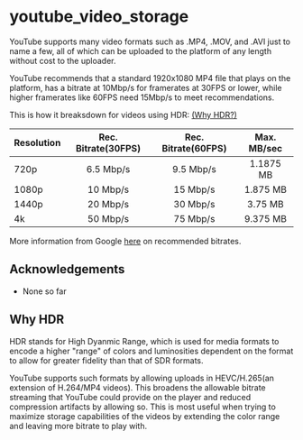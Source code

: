 
# youtube_video_storage

YouTube supports many video formats such as .MP4, .MOV, and .AVI just to name a few, all of which can be uploaded to the platform of any length without cost to the uploader.

YouTube recommends that a standard 1920x1080 MP4 file that plays on the platform, has a bitrate at 10Mbp/s for framerates at 30FPS or lower, while higher framerates like 60FPS need 15Mbp/s to meet recommendations.

This is how it breaksdown for videos using HDR: [(Why HDR?)](#why-hdr)

| Resolution    | Rec. Bitrate(30FPS)   | Rec. Bitrate(60FPS)   |Max. MB/sec| 
| ------------- |:---------------------:|:---------------------:|:---------:|
| 720p          | 6.5 Mbp/s             | 9.5 Mbp/s             | 1.1875 MB |
| 1080p         | 10 Mbp/s              | 15 Mbp/s              | 1.875 MB  |
| 1440p         | 20 Mbp/s              | 30 Mbp/s              | 3.75 MB   |
| 4k            | 50 Mbp/s              | 75 Mbp/s              | 9.375 MB  |

More information from Google [here](https://support.google.com/youtube/answer/1722171?sjid=17386503199810077283-NA#zippy=%2Cbitrate) on recommended bitrates.

## Acknowledgements

 - None so far


## Why HDR
HDR stands for High Dyanmic Range, which is used for media formats to encode a higher "range" of colors and luminosities dependent on the format to allow for greater fidelity than that of SDR formats. 

YouTube supports such formats by allowing uploads in HEVC/H.265(an extension of H.264/MP4 videos). This broadens the allowable bitrate streaming that YouTube could provide on the player and reduced compression artifacts by allowing so. This is most useful when trying to maximize storage capabilities of the videos by extending the color range and leaving more bitrate to play with.

